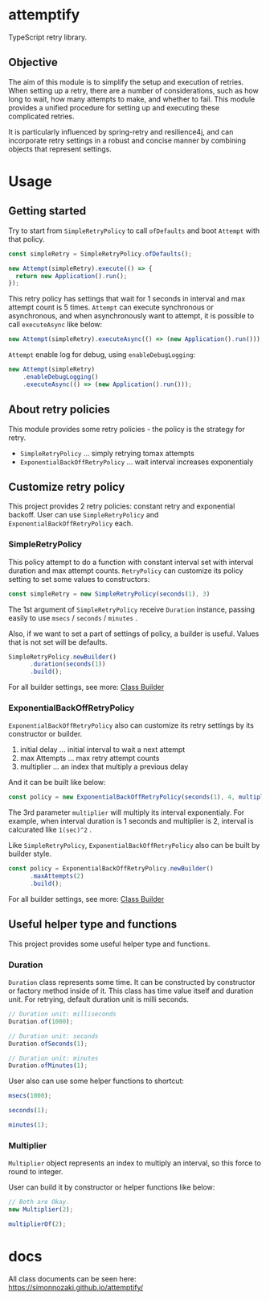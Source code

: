 # attemptify
TypeScript retry library.

## Objective
The aim of this module is to simplify the setup and execution of retries. 
When setting up a retry, there are a number of considerations, such as how long to wait, how many attempts to make, and whether to fail.
This module provides a unified procedure for setting up and executing these complicated retries.

It is particularly influenced by spring-retry and resilience4j, and can incorporate retry settings in a robust and concise manner by combining objects that represent settings.

# Usage
## Getting started
Try to start from `SimpleRetryPolicy` to call `ofDefaults` and boot `Attempt` with that policy.

```typescript
const simpleRetry = SimpleRetryPolicy.ofDefaults();

new Attempt(simpleRetry).execute(() => {
  return new Application().run();
});
```
This retry policy has settings that wait for 1 seconds in interval and max attempt count is 5 times. `Attempt` can execute synchronous or asynchronous, and when asynchronously want to attempt, it is possible to call `executeAsync` like below:

```typescript
new Attempt(simpleRetry).executeAsync(() => (new Application().run()));
```

`Attempt` enable log for debug, using `enableDebugLogging`:

```typescript
new Attempt(simpleRetry)
    .enableDebugLogging()
    .executeAsync(() => (new Application().run()));
```

## About retry policies
This module provides some retry policies - the policy is the strategy for retry.

- `SimpleRetryPolicy` ... simply retrying tomax attempts
- `ExponentialBackOffRetryPolicy` ... wait interval increases exponentialy


## Customize retry policy
This project provides 2 retry policies: constant retry and exponential backoff.
User can use `SimpleRetryPolicy` and `ExponentialBackOffRetryPolicy` each.

### SimpleRetryPolicy
This policy attempt to do a function with constant interval set with interval duration and max attempt counts.
`RetryPolicy` can customize its policy setting to set some values to constructors:

```typescript
const simpleRetry = new SimpleRetryPolicy(seconds(1), 3)
```

The 1st argument of `SimpleRetryPolicy` receive `Duration` instance, passing easily to use `msecs` / `seconds` / `minutes` .

Also, if we want to set a part of settings of policy, a builder is useful. Values that is not set will be defaults.

```typescript
SimpleRetryPolicy.newBuilder()
      .duration(seconds(1))
      .build();
```

For all builder settings, see more: [Class Builder](https://simonnozaki.github.io/attemptify/classes/SimpleRetryPolicy.Builder.html)

### ExponentialBackOffRetryPolicy
`ExponentialBackOffRetryPolicy` also can customize its retry settings by its constructor or builder.

1. initial delay ... initial interval to wait a next attempt
2. max Attempts ... max retry attempt counts
3. multiplier ... an index that multiply a previous delay

And it can be built like below:

```typescript
const policy = new ExponentialBackOffRetryPolicy(seconds(1), 4, multiplierOf(2));
```

The 3rd parameter `multiplier` will multiply its interval exponentialy. For example, when interval duration is 1 seconds and multiplier is 2, interval is calcurated like `1(sec)^2` .

Like `SimpleRetryPolicy`, `ExponentialBackOffRetryPolicy` also can be built by builder style.

```typescript
const policy = ExponentialBackOffRetryPolicy.newBuilder()
      .maxAttempts(2)
      .build();
```

For all builder settings, see more: [Class Builder](https://simonnozaki.github.io/attemptify/classes/ExponentialBackOffRetryPolicy.Builder.html)

## Useful helper type and functions
This project provides some useful helper type and functions.

### Duration
`Duration` class represents some time. It can be constructed by constructor or factory method inside of it.
This class has time value itself and duration unit. For retrying, default duration unit is milli seconds.

```typescript
// Duration unit: milliseconds
Duration.of(1000);

// Duration unit: seconds
Duration.ofSeconds(1);

// Duration unit: minutes
Duration.ofMinutes(1);
```

User also can use some helper functions to shortcut:
```typescript
msecs(1000);

seconds(1);

minutes(1);
```

### Multiplier
`Multiplier` object represents an index to multiply an interval, so this force to round to integer.

User can build it by constructor or helper functions like below:

```typescript
// Both are Okay.
new Multiplier(2);

multiplierOf(2);
```

# docs
All class documents can be seen here: https://simonnozaki.github.io/attemptify/
